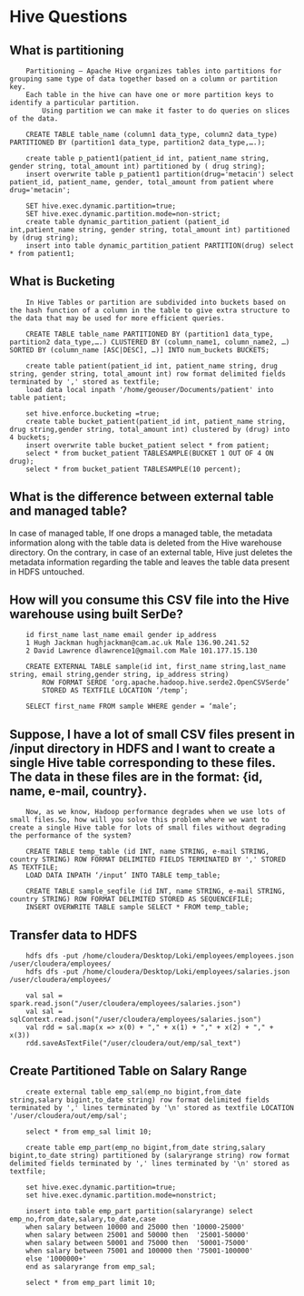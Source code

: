 # Hive Questions

## What is partitioning
        Partitioning – Apache Hive organizes tables into partitions for grouping same type of data together based on a column or partition key. 
        Each table in the hive can have one or more partition keys to identify a particular partition.
            Using partition we can make it faster to do queries on slices of the data.

        CREATE TABLE table_name (column1 data_type, column2 data_type) PARTITIONED BY (partition1 data_type, partition2 data_type,….);
        
        create table p_patient1(patient_id int, patient_name string, gender string, total_amount int) partitioned by ( drug string);
        insert overwrite table p_patient1 partition(drug='metacin') select patient_id, patient_name, gender, total_amount from patient where drug='metacin';

        SET hive.exec.dynamic.partition=true;
        SET hive.exec.dynamic.partition.mode=non-strict;
        create table dynamic_partition_patient (patient_id int,patient_name string, gender string, total_amount int) partitioned by (drug string);
        insert into table dynamic_partition_patient PARTITION(drug) select * from patient1;

## What is Bucketing
        In Hive Tables or partition are subdivided into buckets based on the hash function of a column in the table to give extra structure to the data that may be used for more efficient queries.

        CREATE TABLE table_name PARTITIONED BY (partition1 data_type, partition2 data_type,….) CLUSTERED BY (column_name1, column_name2, …) SORTED BY (column_name [ASC|DESC], …)] INTO num_buckets BUCKETS;

        create table patient(patient_id int, patient_name string, drug string, gender string, total_amount int) row format delimited fields terminated by ',' stored as textfile;
        load data local inpath '/home/geouser/Documents/patient' into table patient;
        
        set hive.enforce.bucketing =true;
        create table bucket_patient(patient_id int, patient_name string, drug string,gender string, total_amount int) clustered by (drug) into 4 buckets;
        insert overwrite table bucket_patient select * from patient;
        select * from bucket_patient TABLESAMPLE(BUCKET 1 OUT OF 4 ON drug);
        select * from bucket_patient TABLESAMPLE(10 percent);


## What is the difference between external table and managed table?
In case of managed table, If one drops a managed table, the metadata information along with the table data is deleted from the Hive warehouse directory.
On the contrary, in case of an external table, Hive just deletes the metadata information regarding the table and leaves the table data present in HDFS untouched. 

## How will you consume this CSV file into the Hive warehouse using built SerDe?
        id first_name last_name email gender ip_address
        1 Hugh Jackman hughjackman@cam.ac.uk Male 136.90.241.52
        2 David Lawrence dlawrence1@gmail.com Male 101.177.15.130        
        
        CREATE EXTERNAL TABLE sample(id int, first_name string,last_name string, email string,gender string, ip_address string) 
            ROW FORMAT SERDE ‘org.apache.hadoop.hive.serde2.OpenCSVSerde’ 
            STORED AS TEXTFILE LOCATION ‘/temp’;

        SELECT first_name FROM sample WHERE gender = ‘male’;

##  Suppose, I have a lot of small CSV files present in /input directory in HDFS and I want to create a single Hive table corresponding to these files. The data in these files are in the format: {id, name, e-mail, country}. 
        Now, as we know, Hadoop performance degrades when we use lots of small files.So, how will you solve this problem where we want to create a single Hive table for lots of small files without degrading the performance of the system?

        CREATE TABLE temp_table (id INT, name STRING, e-mail STRING, country STRING) ROW FORMAT DELIMITED FIELDS TERMINATED BY ',' STORED AS TEXTFILE;
        LOAD DATA INPATH ‘/input’ INTO TABLE temp_table;
        
        CREATE TABLE sample_seqfile (id INT, name STRING, e-mail STRING, country STRING) ROW FORMAT DELIMITED STORED AS SEQUENCEFILE;
        INSERT OVERWRITE TABLE sample SELECT * FROM temp_table;


## Transfer data to HDFS
        hdfs dfs -put /home/cloudera/Desktop/Loki/employees/employees.json /user/cloudera/employees/
        hdfs dfs -put /home/cloudera/Desktop/Loki/employees/salaries.json /user/cloudera/employees/
        
        val sal = spark.read.json("/user/cloudera/employees/salaries.json")
        val sal = sqlContext.read.json("/user/cloudera/employees/salaries.json")
        val rdd = sal.map(x => x(0) + "," + x(1) + "," + x(2) + "," + x(3))
        rdd.saveAsTextFile("/user/cloudera/out/emp/sal_text")

## Create Partitioned Table on Salary Range
        create external table emp_sal(emp_no bigint,from_date string,salary bigint,to_date string) row format delimited fields terminated by ',' lines terminated by '\n' stored as textfile LOCATION '/user/cloudera/out/emp/sal';

        select * from emp_sal limit 10;

        create table emp_part(emp_no bigint,from_date string,salary bigint,to_date string) partitioned by (salaryrange string) row format delimited fields terminated by ',' lines terminated by '\n' stored as textfile;

        set hive.exec.dynamic.partition=true;
        set hive.exec.dynamic.partition.mode=nonstrict;

        insert into table emp_part partition(salaryrange) select emp_no,from_date,salary,to_date,case
        when salary between 10000 and 25000 then '10000-25000'
        when salary between 25001 and 50000 then  '25001-50000'
        when salary between 50001 and 75000 then  '50001-75000'
        when salary between 75001 and 100000 then '75001-100000'
        else '1000000+' 
        end as salaryrange from emp_sal;

        select * from emp_part limit 10;



